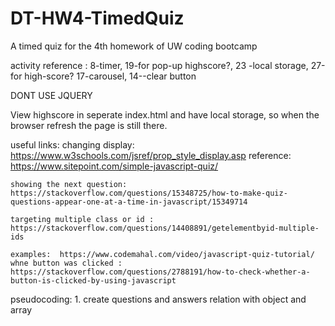 # DT-HW4-TimedQuiz
A timed quiz for the 4th homework of UW coding bootcamp

activity reference : 8-timer, 19-for pop-up highscore?, 23 -local storage, 27-for high-score? 17-carousel, 14--clear button

DONT USE JQUERY

View highscore in seperate index.html and have local storage, so when the browser refresh the page is still there.

useful links:
    changing display: https://www.w3schools.com/jsref/prop_style_display.asp 
    reference: https://www.sitepoint.com/simple-javascript-quiz/

    showing the next question: https://stackoverflow.com/questions/15348725/how-to-make-quiz-questions-appear-one-at-a-time-in-javascript/15349714

    targeting multiple class or id : https://stackoverflow.com/questions/14408891/getelementbyid-multiple-ids
    
    examples:  https://www.codemahal.com/video/javascript-quiz-tutorial/
    whne button was clicked : https://stackoverflow.com/questions/2788191/how-to-check-whether-a-button-is-clicked-by-using-javascript


pseudocoding:
    1. create questions and answers relation with object and array
        





